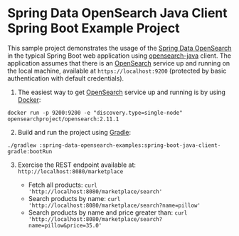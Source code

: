 Spring Data OpenSearch Java Client Spring Boot Example Project
=== 

This sample project demonstrates the usage of the [Spring Data OpenSearch](https://github.com/opensearch-project/spring-data-opensearch/) in the typical Spring Boot web application using [opensearch-java](https://github.com/opensearch-project/opensearch-java) client. The application assumes that there is an [OpenSearch](https://opensearch.org) service up and running on the local machine, available at `https://localhost:9200` (protected by basic authentication with default credentials).

1. The easiest way to get [OpenSearch](https://opensearch.org) service up and running is by using [Docker](https://www.docker.com/):

```shell
docker run -p 9200:9200 -e "discovery.type=single-node" opensearchproject/opensearch:2.11.1
```

2. Build and run the project using [Gradle](https://gradle.org/):

```shell
./gradlew :spring-data-opensearch-examples:spring-boot-java-client-gradle:bootRun
```

3. Exercise the REST endpoint available at: `http://localhost:8080/marketplace`

   - Fetch all products: `curl 'http://localhost:8080/marketplace/search'`
   - Search products by name: `curl 'http://localhost:8080/marketplace/search?name=pillow'`
   - Search products by name and price greater than: `curl 'http://localhost:8080/marketplace/search?name=pillow&price=35.0'`